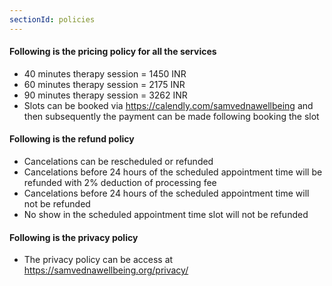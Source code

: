 ```yaml
---
sectionId: policies
---
```


#### Following is the pricing policy for all the services

- 40 minutes therapy session = 1450 INR
- 60 minutes therapy session = 2175 INR
- 90 minutes therapy session = 3262 INR
- Slots can be booked via https://calendly.com/samvednawellbeing and then subsequently the payment can be made following booking the slot

#### Following is the refund policy

- Cancelations can be rescheduled or refunded
- Cancelations before 24 hours of the scheduled appointment time will be refunded with 2% deduction of processing fee
- Cancelations before 24 hours of the scheduled appointment time will not be refunded
- No show in the scheduled appointment time slot will not be refunded

#### Following is the privacy policy

- The privacy policy can be access at https://samvednawellbeing.org/privacy/